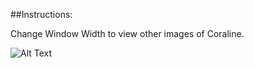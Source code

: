 ##Instructions:

Change Window Width to view other images of Coraline.

![Alt Text](https://media.giphy.com/media/KcmqmK8vvvhni/giphy.gif)
